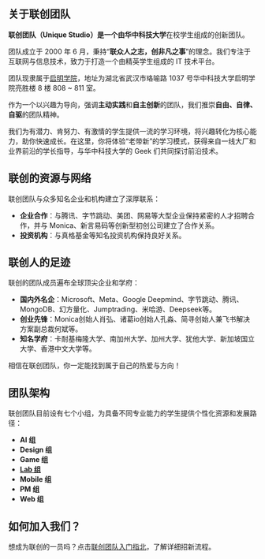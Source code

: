 
## 关于**联创团队**

**联创团队（Unique Studio）**是一个由**华中科技大学**在校学生组成的创新团队。



团队成立于 2000 年 6 月，秉持“**联众人之志，创非凡之事**”的理念。我们专注于互联网与信息技术，致力于打造一个由精英学生组成的 IT 技术平台。

团队现隶属于[启明学院](https://qiming.hust.edu.cn/info/1406/2370.htm)，地址为湖北省武汉市珞喻路 1037 号华中科技大学启明学院亮胜楼 8 楼 808 ~ 811 室。

作为一个以兴趣为导向，强调**主动实践**和**自主创新**的团队，我们推崇**自由、自律、自驱**的团队精神。

我们为有潜力、肯努力、有激情的学生提供一流的学习环境，将兴趣转化为核心能力，助你快速成长。在这里，你将体验“老带新”的学习模式，获得来自一线大厂和业界前沿的学长指导，与华中科技大学的 Geek 们共同探讨前沿技术。

## 联创的资源与网络

联创团队与众多知名企业和机构建立了深厚联系：

* **企业合作**：与腾讯、字节跳动、美团、网易等大型企业保持紧密的人才招聘合作，并与 Monica、新言易码等创新型初创公司建立了合作关系。
* **投资机构**：与真格基金等知名投资机构保持良好关系。


## 联创人的足迹

联创的团队成员遍布全球顶尖企业和学府：

* **国内外名企**：Microsoft、Meta、Google Deepmind、字节跳动、腾讯、MongoDB、幻方量化、Jumptrading、米哈游、Deepseek等。
* **创业先锋**：Monica创始人肖弘、诸葛io创始人孔淼、简寻创始人兼飞书解决方案副总裁何斌等。
* **知名学府**：卡耐基梅隆大学、南加州大学、加州大学、犹他大学、新加坡国立大学、香港中文大学等。

相信在联创团队，你一定能找到属于自己的热爱与方向！


## 团队架构

联创团队目前设有七个小组，为具备不同专业能力的学生提供个性化资源和发展路径：

* **AI 组**
* **Design 组**
* **Game 组**
* **[Lab 组](https://github.com/Unique-Lab)**
* **Mobile 组**
* **PM 组**
* **Web 组**


## 如何加入我们？

想成为联创的一员吗？点击[联创团队入门指北](https://guidebook.hustunique.com/)，了解详细招新流程。
